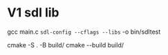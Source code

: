 # V1 sdl lib

gcc main.c `sdl-config --cflags --libs` -o bin/sdltest

cmake -S . -B build/
cmake --build build/
